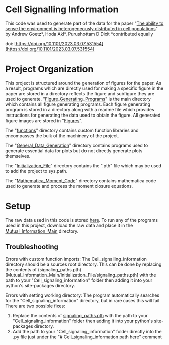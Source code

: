 # Cell Signalling Information

This code was used to generate part of the data for the paper "[The ability to sense the environment is heterogeneously distributed in cell populations](https://www.biorxiv.org/content/10.1101/2023.03.07.531554v2.abstract)" by Andrew Goetz*, Hoda Akl*, Purushottam D Dixit *contributed equally

doi: [https://doi.org/10.1101/2023.03.07.531554](https://doi.org/10.1101/2023.03.07.531554)

# Project Organization

This project is structured around the generation of figures for the paper. As a result, programs which are directly used for making a specific figure in the paper are stored in a directory reflects the figure and subfigure they are used to generate. "[Figure_Generating_Programs](Mutual_Information_Main/Figure_Generating_Programs)" is the main directory which contains all figure generating programs. Each figure generating program is stored in a directory along with a readme file which provides instructions for generating the data used to obtain the figure. All generated figure images are stored in "[Figures](Mutual_Information_Main/Figures)".

The "[functions](Mutual_Information_Main/functions/)" directory contains custom function libraries and encompasses the bulk of the machinery of the project.

The "[General_Data_Generation](Mutual_Information_Main/General_Data_Generation/)" directory contains programs used to generate essential data for plots but do not directly generate plots themselves.

The "[Initialization_File](Mutual_Information_Main/Initialization_File/)" directory contains the ".pth" file which may be used to add the project to sys.path.

The "[Mathematica_Moment_Code](Mutual_Information_Main/Mathematica_Moment_Code/)" directory contains mathematica code used to generate and process the moment closure equations.

# Setup

The raw data used in this code is stored [here](https://zenodo.org/record/7743531). To run any of the programs used in this project, download the raw data and place it in the [Mutual_Information_Main](Mutual_Information_Main) directory.

## Troubleshooting

Errors with custom function imports:
The Cell_signalling_information directory should be a sources root directory. This can be done by replacing the contents of (signaling_paths.pth)[Mutual_Information_Main/Initialization_File/signaling_paths.pth] with the path to your "Cell_signaling_information" folder then adding it into your python's site-packages directory.

Errors with setting working directory:
The program automatically searches for the "Cell_signaling_information" directory, but in rare cases this will fail
There are two possible fixes:
1. Replace the contents of [signaling_paths.pth](Mutual_Information_Main/Initialization_File/signaling_paths.pth) with the path to your "Cell_signaling_information" folder then adding it into your python's site-packages directory.
2. Add the path to your "Cell_signaling_information" folder directly into the .py file just under the "# Cell_signaling_information path here" comment

